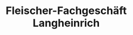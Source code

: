 ---
title: "Fleischer-Fachgeschäft Langheinrich"
url: /monstab/fleischer-fachgeschaeft-langheinrich/
shop: Metzgerei
---